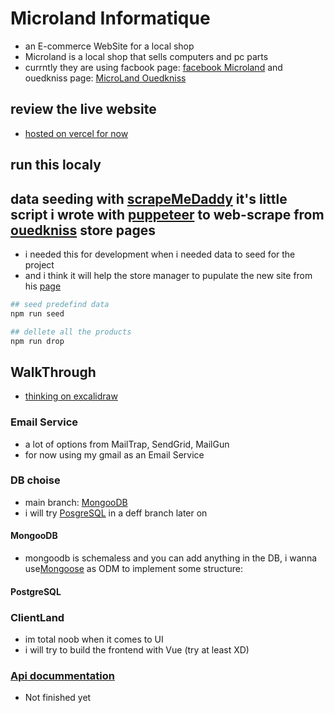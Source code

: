 # Microland Informatique
* an E-commerce WebSite for a local shop
* Microland is a local shop that sells computers and pc parts
* currntly they are using facbook page: [facebook Microland](https://www.facebook.com/profile.php?id=100063694124814) and ouedkniss page: [MicroLand Ouedkniss](https://www.ouedkniss.com/store/2236/microland-informatique-oran/accueil?page=1)

## review the live website
* [hosted on vercel for now](https://microland.vercel.app)

## run this localy 


## data seeding with [scrapeMeDaddy](https://github.com/akka-null/scraper) it's little script i wrote with [puppeteer](https://pptr.dev/) to web-scrape from [ouedkniss](https://www.ouedkniss.com) store pages
- i needed this for development when i needed data to seed for the project
- and i think it will help the store manager to pupulate the new site from his [page](https://www.ouedkniss.com/store/2236/microland-informatique-oran/)

~~~ bash
## seed predefind data
npm run seed 

## dellete all the products
npm run drop 
~~~


## WalkThrough
* [thinking on excalidraw](https://excalidraw.com/https://excalidraw.com/#json=OvKMEklEr-PgIHf2XFVg5,x9A2MRsiYthRtUcqs09VUQ)

### Email Service
* a lot of options from MailTrap, SendGrid, MailGun
* for now using my gmail as an Email Service

### DB choise
* main branch:  [MongooDB](https://www.mongodb.com/unstructured-data/schemaless) 
* i will try  [PosgreSQL](https://www.postgresql.org/) in a deff branch later on

#### MongooDB
* mongoodb is schemaless and you can add anything in the DB, i wanna use[Mongoose](https://mongoosejs.com) as ODM to implement some structure: 

#### PostgreSQL

### ClientLand
* im total noob when it comes to UI
* i will try to build the frontend with Vue (try at least XD)


### [Api docummentation](https://akkanull.stoplight.io/docs/microland/skyyymmzkgkqn-microland)
- Not finished yet
